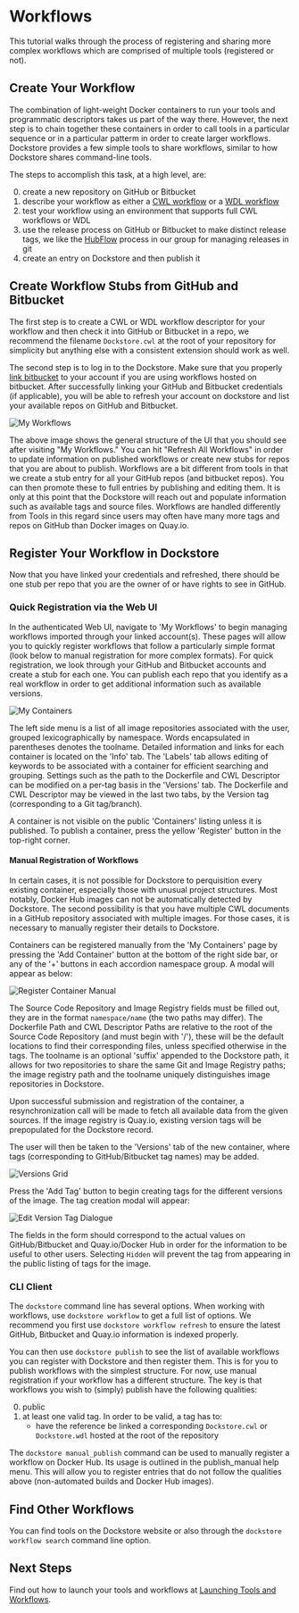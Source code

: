 # Workflows

This tutorial walks through the process of registering and sharing more complex workflows which are comprised of multiple tools (registered or not).

## Create Your Workflow

The combination of light-weight Docker containers to run your tools and programmatic descriptors takes us part of the way there. 
However, the next step is to chain together these containers in order to call tools in a particular sequence or in a particular patterm in order to create larger workflows. 
Dockstore provides a few simple tools to share workflows, similar to how Dockstore shares command-line tools. 

The steps to accomplish this task, at a high level, are:

0. create a new repository on GitHub or Bitbucket
0. describe your workflow as either a [CWL workflow](http://www.commonwl.org/draft-3/Workflow.html) or a [WDL workflow](https://github.com/broadinstitute/wdl/blob/develop/SPEC.md#workflow-definition)
0. test your workflow using an environment that supports full CWL workflows or WDL
0. use the release process on GitHub or Bitbucket to make distinct release tags, we like the  [HubFlow](https://datasift.github.io/gitflow/) process in our group for managing releases in git
0. create an entry on Dockstore and then publish it

<!-- insert a good example here -->

## Create Workflow Stubs from GitHub and Bitbucket

The first step is to create a CWL or WDL workflow descriptor for your workflow and then check it into GitHub or Bitbucket in a repo, we recommend the filename `Dockstore.cwl` at the root of your repository for simplicity but anything else with a consistent extension should work as well. 

<!-- this following markdown link/anchor does not seem to work properly -->

The second step is to log in to the Dockstore. Make sure that you properly [link bitbucket](docs/getting-started#Linking-services) to your account if you are using workflows hosted on bitbucket. After successfully linking your GitHub and Bitbucket credentials (if applicable), you will be able to refresh your account on dockstore and list your available repos on GitHub and Bitbucket. 

![My Workflows](docs/workflow_ui.png)

The above image shows the general structure of the UI that you should see after visiting "My Workflows." You can hit "Refresh All Workflows" in order to update information on published workflows or create new stubs for repos that you are about to publish. Workflows are a bit different from tools in that we create a stub entry for all your GitHub repos (and bitbucket repos). You can then promote these to full entries by publishing and editing them. It is only at this point that the Dockstore will reach out and populate information such as available tags and source files. Workflows are handled differently from Tools in this regard since users may often have many more tags and repos on GitHub than Docker images on Quay.io. 

## Register Your Workflow in Dockstore

Now that you have linked your credentials and refreshed, there should be one stub per repo that you are the owner of or have rights to see in GitHub.   

### Quick Registration via the Web UI 

In the authenticated Web UI, navigate to 'My Workflows' to begin managing workflows imported through your linked account(s). These pages will allow you to quickly register workflows that follow a particularly simple format (look below to manual registration for more complex formats). For quick registration, we look through your GitHub and Bitbucket accounts and create a stub for each one. You can publish each repo that you identify as a real workflow in order to get additional information such as available versions.  

![My Containers](docs/register_ui.png)

The left side menu is a list of all image repositories associated with the user, grouped lexicographically by namespace. Words encapsulated in parentheses denotes the toolname. Detailed information and links for each container is located on the 'Info' tab. The 'Labels' tab allows editing of keywords to be associated with a container for efficient searching and grouping. Settings such as the path to the Dockerfile and CWL Descriptor can be modified on a per-tag basis in the 'Versions' tab. The Dockerfile and CWL Descriptor may be viewed in the last two tabs, by the Version tag (corresponding to a Git tag/branch).

A container is not visible on the public 'Containers' listing unless it is published. To publish a container, press the yellow 'Register' button in the top-right corner.

#### Manual Registration of Workflows

In certain cases, it is not possible for Dockstore to perquisition every existing container, especially those with unusual project structures. Most notably, Docker Hub images can not be automatically detected by Dockstore. The second possibility is that you have multiple CWL documents in a GitHub repository associated with multiple images. For those cases, it is necessary to manually register their details to Dockstore.

Containers can be registered manually from the 'My Containers' page by pressing the 'Add Container' button at the bottom of the right side bar, or any of the '+' buttons in each accordion namespace group. A modal will appear as below:

![Register Container Manual](docs/register_container_manual.png)

The Source Code Repository and Image Registry fields must be filled out, they are in the format `namespace/name` (the two paths may differ). The Dockerfile Path and CWL Descriptor Paths are relative to the root of the Source Code Repository (and must begin with '/'), these will be the default locations to find their corresponding files, unless specified otherwise in the tags. The toolname is an optional 'suffix' appended to the Dockstore path, it allows for two repositories to share the same Git and Image Registry paths; the image registry path and the toolname uniquely distinguishes image repositories in Dockstore.

Upon successful submission and registration of the container, a resynchronization call will be made to fetch all available data from the given sources. If the image registry is Quay.io, existing version tags will be prepopulated for the Dockstore record.

The user will then be taken to the 'Versions' tab of the new container, where tags (corresponding to GitHub/Bitbucket tag names) may be added.

![Versions Grid](docs/version_tags.png)

Press the 'Add Tag' button to begin creating tags for the different versions of the image. The tag creation modal will appear:

![Edit Version Tag Dialogue](docs/tageditor_modal.png)

The fields in the form should correspond to the actual values on GitHub/Bitbucket and Quay.io/Docker Hub in order for the information to be useful to other users. Selecting `Hidden` will prevent the tag from appearing in the public listing of tags for the image.

### CLI Client

The `dockstore` command line has several options. When working with workflows, use `dockstore workflow` to get a full list of options. We recommend you first use `dockstore workflow refresh` to ensure the latest GitHub, Bitbucket and Quay.io information is indexed properly.

You can then use `dockstore publish` to see the list of available workflows you can register with Dockstore and then register them. This is for you to publish workflows with the simplest structure. For now, use manual registration if your workflow has a different structure. The key is that workflows you wish to (simply) publish have the following qualities:

0. public
0. at least one valid tag. In order to be valid, a tag has to:
    * have the reference be linked a corresponding `Dockstore.cwl` or `Dockstore.wdl` hosted at the root of the repository 

The `dockstore manual_publish` command can be used to manually register a workflow on Docker Hub. Its usage is outlined in the publish_manual help menu. This will allow you to register entries that do not follow the qualities above (non-automated builds and Docker Hub images). 

## Find Other Workflows

You can find tools on the Dockstore website or also through the `dockstore workflow search` command line option.

## Next Steps

Find out how to launch your tools and workflows at [Launching Tools and Workflows](/docs/launch).
